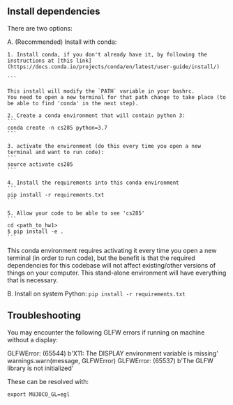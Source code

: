 ## Install dependencies

There are two options:

A. (Recommended) Install with conda:

	1. Install conda, if you don't already have it, by following the instructions at [this link](https://docs.conda.io/projects/conda/en/latest/user-guide/install/)

	```

	This install will modify the `PATH` variable in your bashrc.
	You need to open a new terminal for that path change to take place (to be able to find 'conda' in the next step).

	2. Create a conda environment that will contain python 3:
	```
	conda create -n cs285 python=3.7
	```

	3. activate the environment (do this every time you open a new terminal and want to run code):
	```
	source activate cs285
	```

	4. Install the requirements into this conda environment
	```
	pip install -r requirements.txt
	```

	5. Allow your code to be able to see 'cs285'
	```
	cd <path_to_hw1>
	$ pip install -e .
	```

This conda environment requires activating it every time you open a new terminal (in order to run code), but the benefit is that the required dependencies for this codebase will not affect existing/other versions of things on your computer. This stand-alone environment will have everything that is necessary.


B. Install on system Python:
	```
	pip install -r requirements.txt
	```

## Troubleshooting 

You may encounter the following GLFW errors if running on machine without a display:

GLFWError: (65544) b'X11: The DISPLAY environment variable is missing'
  warnings.warn(message, GLFWError)
GLFWError: (65537) b'The GLFW library is not initialized'

These can be resolved with:
```
export MUJOCO_GL=egl
```